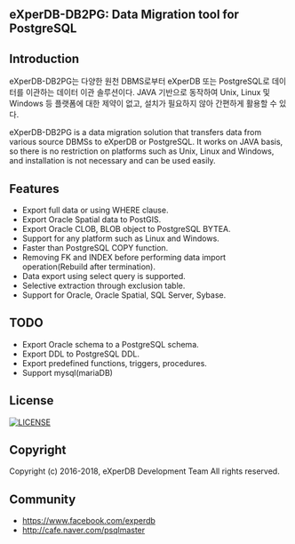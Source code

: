 ## eXperDB-DB2PG: Data Migration tool for PostgreSQL

## Introduction
eXperDB-DB2PG는 다양한 원천 DBMS로부터 eXperDB 또는 PostgreSQL로 데이터를 이관하는 데이터 이관 솔루션이다.
JAVA 기반으로 동작하여 Unix, Linux 및 Windows 등 플랫폼에 대한 제약이 없고, 설치가 필요하지 않아 간편하게 활용할 수 있다.

eXperDB-DB2PG is a data migration solution that transfers data from various source DBMSs to eXperDB or PostgreSQL.
It works on JAVA basis, so there is no restriction on platforms such as Unix, Linux and Windows, and installation is not necessary and can be used easily.


## Features
* Export full data or using WHERE clause.
* Export Oracle Spatial data to PostGIS.
* Export Oracle CLOB, BLOB object to PostgreSQL BYTEA.
* Support for any platform such as Linux and Windows.
* Faster than PostgreSQL COPY function.
* Removing FK and INDEX before performing data import operation(Rebuild after termination).
* Data export using select query is supported.
* Selective extraction through exclusion table.
* Support for Oracle, Oracle Spatial, SQL Server, Sybase.


## TODO
* Export Oracle schema to a PostgreSQL schema.
* Export DDL to PostgreSQL DDL.
* Export predefined functions, triggers, procedures.
* Support mysql(mariaDB)
<!--* Support cubrid.-->


## License
[![LICENSE](https://img.shields.io/badge/LICENSE-GPLv3-ff69b4.svg)](https://github.com/experdb/eXperDB-Management/blob/master/LICENSE)


## Copyright
Copyright (c) 2016-2018, eXperDB Development Team All rights reserved.


## Community
* https://www.facebook.com/experdb
* http://cafe.naver.com/psqlmaster
